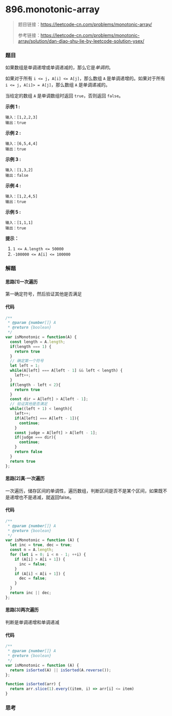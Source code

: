 # 896.monotonic-array

> 题目链接：https://leetcode-cn.com/problems/monotonic-array/
>
> 参考链接：https://leetcode-cn.com/problems/monotonic-array/solution/dan-diao-shu-lie-by-leetcode-solution-ysex/
>

### 题目

如果数组是单调递增或单调递减的，那么它是*单调的*。

如果对于所有 `i <= j`，`A[i] <= A[j]`，那么数组 `A` 是单调递增的。如果对于所有 `i <= j`，`A[i]> = A[j]`，那么数组 `A` 是单调递减的。

当给定的数组 `A` 是单调数组时返回 `true`，否则返回 `false`。

**示例 1 :**

```
输入：[1,2,2,3]
输出：true
```

**示例 2 :**

```
输入：[6,5,4,4]
输出：true
```

**示例 3 :**

```
输入：[1,3,2]
输出：false
```

**示例 4 :**

```
输入：[1,2,4,5]
输出：true
```

**示例 5 :**

```
输入：[1,1,1]
输出：true
```

**提示：**

1. `1 <= A.length <= 50000`
2. `-100000 <= A[i] <= 100000`



### 解题

#### 思路[1]一次遍历

第一确定符号，然后验证其他是否满足

#### 代码

```javascript
/**
 * @param {number[]} A
 * @return {boolean}
 */
var isMonotonic = function(A) {
  const length = A.length;
  if(length === 1) {
    return true
  }
  // 确定第一个符号
  let left = 1;
  while(A[left] === A[left - 1] && left < length) {
    left++;
  }
  if(length - left < 2){
    return true
  }
  const dir = A[left] > A[left - 1];
  // 验证其他是否满足
  while((left + 1) < length){
    left++;
    if(A[left] === A[left - 1]){
      continue;
    }
    const judge = A[left] > A[left - 1];
    if(judge === dir){
      continue;
    }
    return false
  }
  return true
};
```

#### 思路[2]真·一次遍历

一次遍历，储存区间的单调性，遍历数组，判断区间是否不是某个区间，如果既不是递增也不是递减，就返回false。

#### 代码

```javascript
/**
 * @param {number[]} A
 * @return {boolean}
 */
var isMonotonic = function (A) {
  let inc = true, dec = true;
  const n = A.length;
  for (let i = 0; i < n - 1; ++i) {
    if (A[i] > A[i + 1]) {
      inc = false;
    }
    if (A[i] < A[i + 1]) {
      dec = false;
    }
  }
  return inc || dec;
};
```

#### 思路[3]两次遍历

判断是单调递增和单调递减

#### 代码

```javascript
/**
 * @param {number[]} A
 * @return {boolean}
 */
var isMonotonic = function (A) {
  return isSorted(A) || isSorted(A.reverse());
};

function isSorted(arr) {
  return arr.slice(1).every((item, i) => arr[i] <= item)
}

```



### 思考